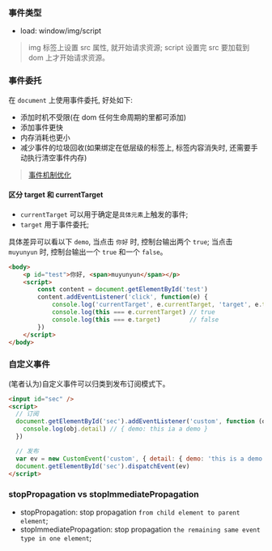 ### 事件类型

* load: window/img/script

> img 标签上设置 src 属性, 就开始请求资源; script 设置完 src 要加载到 dom 上才开始请求资源。

### 事件委托

在 `document` 上使用事件委托, 好处如下:

* 添加时机不受限(在 dom 任何生命周期的里都可添加)
* 添加事件更快
* 内存消耗也更小
* 减少事件的垃圾回收(如果绑定在低层级的标签上, 标签内容消失时, 还需要手动执行清空事件内存)

> [事件机制优化](https://github.com/MuYunyun/cpreact/issues/13)

#### 区分 target 和 currentTarget

* `currentTarget` 可以用于确定是`具体元素`上触发的事件;
* `target` 用于事件委托;

具体差异可以看以下 `demo`, 当点击 `你好` 时, 控制台输出两个 `true`; 当点击 `muyunyun` 时, 控制台输出一个 `true` 和一个 `false`。

```html
<body>
	<p id="test">你好, <span>muyunyun</span></p>
	<script>
		const content = document.getElementById('test')
		content.addEventListener('click', function(e) {
			console.log('currentTarget', e.currentTarget, 'target', e.target)
			console.log(this === e.currentTarget) // true
			console.log(this === e.target)        // false
		})
	</script>
</body>
```

### 自定义事件

(笔者认为)自定义事件可以归类到发布订阅模式下。

```html
<input id="sec" />
<script>
  // 订阅
  document.getElementById('sec').addEventListener('custom', function (obj) {
    console.log(obj.detail) // { demo: this ia a demo }
  })

  // 发布
  var ev = new CustomEvent('custom', { detail: { demo: 'this is a demo' } })
  document.getElementById('sec').dispatchEvent(ev)
</script>
```

### stopPropagation vs stopImmediatePropagation

* stopPropagation: stop propagation `from child element to parent element`;
* stopImmediatePropagation: stop propagation `the remaining same event type in one element`;